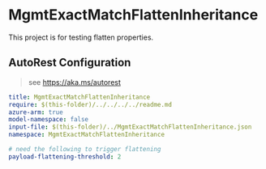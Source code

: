 # MgmtExactMatchFlattenInheritance

This project is for testing flatten properties.

## AutoRest Configuration
> see https://aka.ms/autorest

``` yaml
title: MgmtExactMatchFlattenInheritance
require: $(this-folder)/../../../../readme.md
azure-arm: true
model-namespace: false
input-file: $(this-folder)/../MgmtExactMatchFlattenInheritance.json
namespace: MgmtExactMatchFlattenInheritance

# need the following to trigger flattening
payload-flattening-threshold: 2
```
